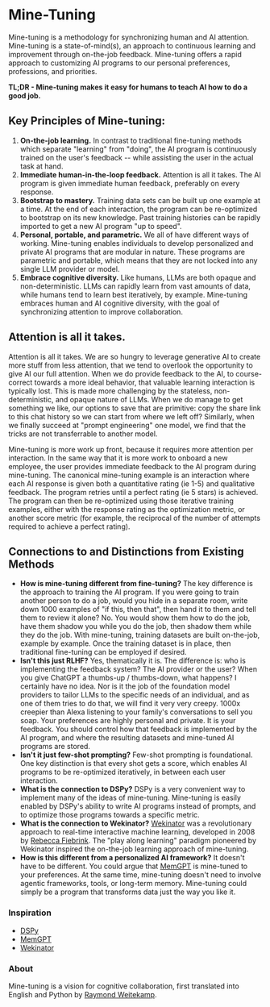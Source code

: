 # Mine-Tuning

Mine-tuning is a methodology for synchronizing human and AI attention. Mine-tuning is a state-of-mind(s), an approach to continuous learning and improvement through on-the-job feedback. Mine-tuning offers a rapid approach to customizing AI programs to our personal preferences, professions, and priorities.

**TL;DR - Mine-tuning makes it easy for humans to teach AI how to do a good job.**

## Key Principles of Mine-tuning: 

1. **On-the-job learning.** In contrast to traditional fine-tuning methods which separate "learning" from "doing", the AI program is continuously trained on the user's feedback -- while assisting the user in the actual task at hand.
2. **Immediate human-in-the-loop feedback.** Attention is all it takes. The AI program is given immediate human feedback, preferably on every response.
3. **Bootstrap to mastery.** Training data sets can be built up one example at a time. At the end of each interaction, the program can be re-optimized to bootstrap on its new knowledge. Past training histories can be rapidly imported to get a new AI program "up to speed".
4. **Personal, portable, and parametric.** We all of have different ways of working. Mine-tuning enables individuals to develop personalized and private AI programs that are modular in nature. These programs are parametric and portable, which means that they are not locked into any single LLM provider or model. 
5. **Embrace cognitive diversity.** Like humans, LLMs are both opaque and non-deterministic. LLMs can rapidly learn from vast amounts of data, while humans tend to learn best iteratively, by example. Mine-tuning embraces human and AI cognitive diversity, with the goal of synchronizing attention to improve collaboration. 

## Attention is all it takes.

Attention is all it takes. We are so hungry to leverage generative AI to create more stuff from less attention, that we tend to overlook the opportunity to give AI our full attention. When we do provide feedback to the AI, to course-correct towards a more ideal behavior, that valuable learning interaction is typically lost. This is made more challenging by the stateless, non-deterministic, and opaque nature of LLMs. When we do manage to get something we like, our options to save that are primitive: copy the share link to this chat history so we can start from where we left off? Similarly, when we finally succeed at "prompt engineering" one model, we find that the tricks are not transferrable to another model. 

Mine-tuning is more work up front, because it requires more attention per interaction. In the same way that it is more work to onboard a new employee, the user provides immediate feedback to the AI program during mine-tuning. The canonical mine-tuning example is an interaction where each AI response is given both a quantitative rating (ie 1-5) and qualitative feedback. The program retries until a perfect rating (ie 5 stars) is achieved. The program can then be re-optimized using those iterative training examples, either with the response rating as the optimization metric, or another score metric (for example, the reciprocal of the number of attempts required to achieve a perfect rating).

## Connections to and Distinctions from Existing Methods
- **How is mine-tuning different from fine-tuning?** The key difference is the approach to training the AI program. If you were going to train another person to do a job, would you hide in a separate room, write down 1000 examples of "if this, then that", then hand it to them and tell them to review it alone? No. You would show them how to do the job, have them shadow you while you do the job, then shadow them while they do the job. With mine-tuning, training datasets are built on-the-job, example by example. Once the training dataset is in place, then traditional fine-tuning can be employed if desired.
- **Isn't this just RLHF?** Yes, thematically it is. The difference is: who is implementing the feedback system? The AI provider or the user? When you give ChatGPT a thumbs-up / thumbs-down, what happens? I certainly have no idea. Nor is it the job of the foundation model providers to tailor LLMs to the specific needs of an individual, and as one of them tries to do that, we will find it very very creepy. 1000x creepier than Alexa listening to your family's conversations to sell you soap. Your preferences are highly personal and private. It is your feedback. You should control how that feedback is implemented by the AI program, and where the resulting datasets and mine-tuned AI programs are stored.
- **Isn't it just few-shot prompting?** Few-shot prompting is foundational. One key distinction is that every shot gets a score, which enables AI programs to be re-optimized iteratively, in between each user interaction. 
- **What is the connection to DSPy?** DSPy is a very convenient way to implement many of the ideas of mine-tuning. Mine-tuning is easily enabled by DSPy's ability to write AI programs instead of prompts, and to optimize those programs towards a specific metric.
- **What is the connection to Wekinator?** [Wekinator](http://www.wekinator.org/) was a revolutionary approach to real-time interactive machine learning, developed in 2008 by [Rebecca Fiebrink](https://researchers.arts.ac.uk/1594-rebecca-fiebrink/). The "play along learning" paradigm pioneered by Wekinator inspired the on-the-job learning approach of mine-tuning.
- **How is this different from a personalized AI framework?** It doesn't have to be different. You could argue that [MemGPT](https://memgpt.ai/) is mine-tuned to your preferences. At the same time, mine-tuning doesn't need to involve agentic frameworks, tools, or long-term memory. Mine-tuning could simply be a program that transforms data just the way you like it.

### Inspiration
- [DSPy](https://dspy-docs.vercel.app)
- [MemGPT](https://memgpt.ai/)
- [Wekinator](http://www.wekinator.org/)

### About
Mine-tuning is a vision for cognitive collaboration, first translated into English and Python by [Raymond Weitekamp](https://raw.works/).